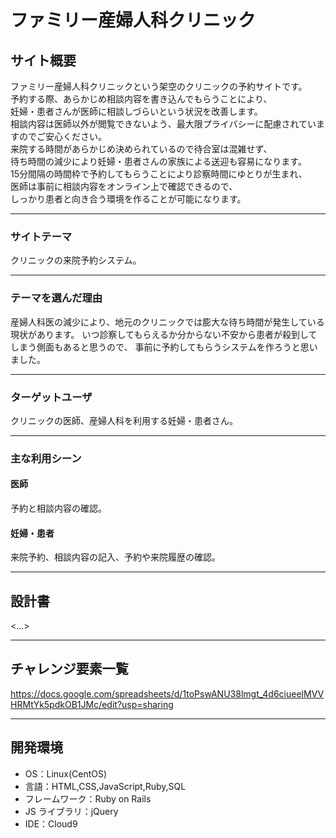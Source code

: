 # ファミリー産婦人科クリニック

## サイト概要

ファミリー産婦人科クリニックという架空のクリニックの予約サイトです。<br>
予約する際、あらかじめ相談内容を書き込んでもらうことにより、<br>妊婦・患者さんが医師に相談しづらいという状況を改善します。<br>
相談内容は医師以外が閲覧できないよう、最大限プライバシーに配慮されていますのでご安心ください。<br>
来院する時間があらかじめ決められているので待合室は混雑せず、<br>待ち時間の減少により妊婦・患者さんの家族による送迎も容易になります。<br>
15分間隔の時間枠で予約してもらうことにより診察時間にゆとりが生まれ、<br>医師は事前に相談内容をオンライン上で確認できるので、<br>
しっかり患者と向き合う環境を作ることが可能になります。

---

### サイトテーマ

クリニックの来院予約システム。

---

### テーマを選んだ理由

産婦人科医の減少により、地元のクリニックでは膨大な待ち時間が発生している現状があります。
いつ診察してもらえるか分からない不安から患者が殺到してしまう側面もあると思うので、
事前に予約してもらうシステムを作ろうと思いました。

---

### ターゲットユーザ

クリニックの医師、産婦人科を利用する妊婦・患者さん。

---

### 主な利用シーン

#### 医師

予約と相談内容の確認。

#### 妊婦・患者

来院予約、相談内容の記入、予約や来院履歴の確認。

---

## 設計書

<...>

---

## チャレンジ要素一覧

<https://docs.google.com/spreadsheets/d/1toPswANU38lmgt_4d6ciueelMVVHRMtYk5pdkOB1JMc/edit?usp=sharing>

---

## 開発環境

- OS：Linux(CentOS)
- 言語：HTML,CSS,JavaScript,Ruby,SQL
- フレームワーク：Ruby on Rails
- JS ライブラリ：jQuery
- IDE：Cloud9
